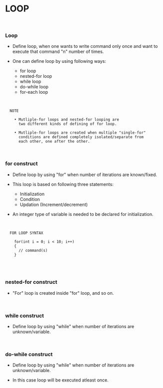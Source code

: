 # **LOOP**

<br>

### **Loop**

+ Define loop, when one wants to write command only once and want to execute that command "n" number of times.

+ One can define loop by using following ways:
  + for loop
  + nested-for loop
  + while loop
  + do-while loop
  + for-each loop

<br>

```
  NOTE
  
    • Mutliple-for loops and nested-for looping are
      two different kinds of defining of for loop.

    • Mutliple-for loops are created when multiple "single-for"
      conditions are defined completely isolated/separate from
      each other, one after the other.
```

<br>

### **for construct**

+ Define loop by using "for" when number of iterations are known/fixed.

+ This loop is based on following three statements:
  + Initialization
  + Condition
  + Updation (Increment/decrement)

+ An integer type of variable is needed to be declared for initialization.

<br>

```
  FOR LOOP SYNTAX

    for(int i = 0; i < 10; i++)
    {
      // command(s)
    }
```

<br>

<br>

### **nested-for construct**

+ "For" loop is created inside "for" loop, and so on.

<br>

### **while construct**

+ Define loop by using "while" when number of iterations are unknown/variable.

<br>

### **do-while construct**

+ Define loop by using "while" when number of iterations are unknown/variable.

+ In this case loop will be executed atleast once.
